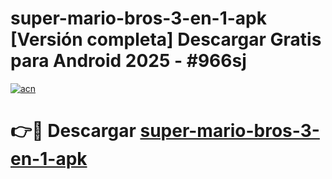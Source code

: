 # super-mario-bros-3-en-1-apk  [Versión completa] Descargar Gratis para Android 2025 - #966sj

[![acn](https://github.com/user-attachments/assets/0f9c940e-d8b0-45ae-aac7-cd30a18b3e1c)](https://apps.freeplayer.one?title=super-mario-bros-3-en-1-apk&ref=9F)

# 👉🔴 Descargar [super-mario-bros-3-en-1-apk](https://apps.freeplayer.one?title=super-mario-bros-3-en-1-apk&ref=9F)